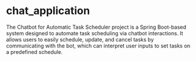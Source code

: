 # chat_application
The Chatbot for Automatic Task Scheduler project is a Spring Boot-based system designed to automate task scheduling via chatbot interactions. It allows users to easily schedule, update, and cancel tasks by communicating with the bot, which can interpret user inputs to set tasks on a predefined schedule.
